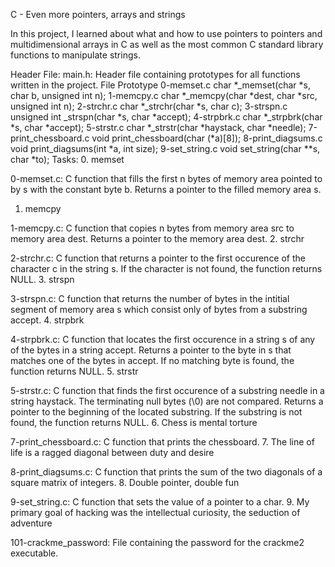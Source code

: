 C - Even more pointers, arrays and strings

In this project, I learned about what and how to use pointers to pointers and multidimensional arrays in C as well as the most common C standard library functions to manipulate strings.

Header File:
main.h: Header file containing prototypes for all functions written in the project.
File	Prototype
0-memset.c	char *_memset(char *s, char b, unsigned int n);
1-memcpy.c	char *_memcpy(char *dest, char *src, unsigned int n);
2-strchr.c	char *_strchr(char *s, char c);
3-strspn.c	unsigned int _strspn(char *s, char *accept);
4-strpbrk.c	char *_strpbrk(char *s, char *accept);
5-strstr.c	char *_strstr(char *haystack, char *needle);
7-print_chessboard.c	void print_chessboard(char (*a)[8]);
8-print_diagsums.c	void print_diagsums(int *a, int size);
9-set_string.c	void set_string(char **s, char *to);
Tasks:
0. memset

0-memset.c: C function that fills the first n bytes of memory area pointed to by s with the constant byte b.
Returns a pointer to the filled memory area s.
1. memcpy

1-memcpy.c: C function that copies n bytes from memory area src to memory area dest.
Returns a pointer to the memory area dest.
2. strchr

2-strchr.c: C function that returns a pointer to the first occurence of the character c in the string s.
If the character is not found, the function returns NULL.
3. strspn

3-strspn.c: C function that returns the number of bytes in the intitial segment of memory area s which consist only of bytes from a substring accept.
4. strpbrk

4-strpbrk.c: C function that locates the first occurence in a string s of any of the bytes in a string accept.
Returns a pointer to the byte in s that matches one of the bytes in accept.
If no matching byte is found, the function returns NULL.
5. strstr

5-strstr.c: C function that finds the first occurence of a substring needle in a string haystack.
The terminating null bytes (\0) are not compared.
Returns a pointer to the beginning of the located substring.
If the substring is not found, the function returns NULL.
6. Chess is mental torture

7-print_chessboard.c: C function that prints the chessboard.
7. The line of life is a ragged diagonal between duty and desire

8-print_diagsums.c: C function that prints the sum of the two diagonals of a square matrix of integers.
8. Double pointer, double fun

9-set_string.c: C function that sets the value of a pointer to a char.
9. My primary goal of hacking was the intellectual curiosity, the seduction of adventure

101-crackme_password: File containing the password for the crackme2 executable.